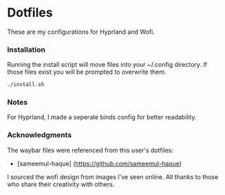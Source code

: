 # Dotfiles
These are my configurations for Hyprland and Wofi.

### Installation
Running the install script will move files into your ~/.config directory.
If those files exist you will be prompted to overwrite them.
```sh
./install.sh
```

### Notes
For Hyprland, I made a seperate binds config for better readability.

### Acknowledgments 
The waybar files were referenced from this user's dotfiles:
* [sameemul-haque] (https://github.com/sameemul-haque)

I sourced the wofi design from images I've seen online.
All thanks to those who share their creativity with others.
